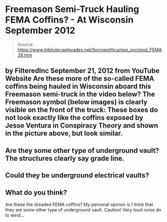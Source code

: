 # Freemason Semi-Truck Hauling FEMA Coffins? - At Wisconsin September 2012

> Source: https://www.bibliotecapleyades.net/Sociopolitica/esp_sociopol_FEMA28.htm

by
FilteredInc
September 21, 2012
from
YouTube Website
Are these more of
the so-called FEMA coffins being hauled in Wisconsin
aboard this Freemason semi-truck in the video below?
The
Freemason symbol (below images) is clearly visible on the
front of the truck:
These boxes do not look exactly like the coffins
exposed by Jesse Ventura in Conspiracy Theory and shown in the
picture above, but look similar.
-
Are they some other type of underground vault?
The structures clearly say grade line.
-
Could they be underground
electrical vaults?
-
What do you think?
-
Are these the dreaded FEMA coffins?
My personal opinion is I think that they are some other type of underground
vault.
Caution! Very loud noise do to wind...
